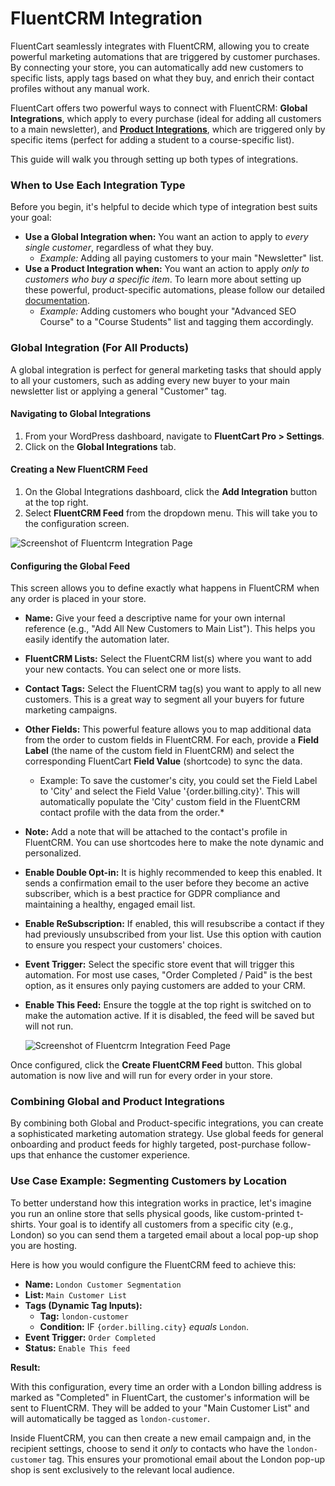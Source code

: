 # FluentCRM Integration

FluentCart seamlessly integrates with FluentCRM, allowing you to create powerful marketing automations that are triggered by customer purchases. By connecting your store, you can automatically add new customers to specific lists, apply tags based on what they buy, and enrich their contact profiles without any manual work.

FluentCart offers two powerful ways to connect with FluentCRM: **Global Integrations**, which apply to every purchase (ideal for adding all customers to a main newsletter), and [**Product Integrations**](/guide/product-types-creation/managing-product-integrations.md), which are triggered only by specific items (perfect for adding a student to a course-specific list).

This guide will walk you through setting up both types of integrations.

### When to Use Each Integration Type

Before you begin, it's helpful to decide which type of integration best suits your goal:

* **Use a Global Integration when:** You want an action to apply to *every single customer*, regardless of what they buy.
    * *Example:* Adding all paying customers to your main "Newsletter" list.
* **Use a Product Integration when:** You want an action to apply *only to customers who buy a specific item*. To learn more about setting up these powerful, product-specific automations, please follow our detailed [documentation](/guide/product-types-creation/managing-product-integrations.md).
    * *Example:* Adding customers who bought your "Advanced SEO Course" to a "Course Students" list and tagging them accordingly.


### Global Integration (For All Products)

A global integration is perfect for general marketing tasks that should apply to all your customers, such as adding every new buyer to your main newsletter list or applying a general "Customer" tag.

#### Navigating to Global Integrations

1.  From your WordPress dashboard, navigate to **FluentCart Pro > Settings**.
2.  Click on the **Global Integrations** tab.

#### Creating a New FluentCRM Feed

1.  On the Global Integrations dashboard, click the **Add Integration** button at the top right.
2.  Select **FluentCRM Feed** from the dropdown menu. This will take you to the configuration screen.

  ![Screenshot of Fluentcrm Integration Page](/images/Integrations/fluentcrm/add-integration.png)

#### Configuring the Global Feed

This screen allows you to define exactly what happens in FluentCRM when any order is placed in your store.

* **Name:** Give your feed a descriptive name for your own internal reference (e.g., "Add All New Customers to Main List"). This helps you easily identify the automation later.
* **FluentCRM Lists:** Select the FluentCRM list(s) where you want to add your new contacts. You can select one or more lists.
* **Contact Tags:** Select the FluentCRM tag(s) you want to apply to all new customers. This is a great way to segment all your buyers for future marketing campaigns.
* **Other Fields:** This powerful feature allows you to map additional data from the order to custom fields in FluentCRM. For each, provide a **Field Label** (the name of the custom field in FluentCRM) and select the corresponding FluentCart **Field Value** (shortcode) to sync the data.
    * Example: To save the customer's city, you could set the Field Label to 'City' and select the Field Value '{order.billing.city}'. This will automatically populate the 'City' custom field in the FluentCRM contact profile with the data from the order.*
* **Note:** Add a note that will be attached to the contact's profile in FluentCRM. You can use shortcodes here to make the note dynamic and personalized.
* **Enable Double Opt-in:** It is highly recommended to keep this enabled. It sends a confirmation email to the user before they become an active subscriber, which is a best practice for GDPR compliance and maintaining a healthy, engaged email list.
* **Enable ReSubscription:** If enabled, this will resubscribe a contact if they had previously unsubscribed from your list. Use this option with caution to ensure you respect your customers' choices.
* **Event Trigger:** Select the specific store event that will trigger this automation. For most use cases, "Order Completed / Paid" is the best option, as it ensures only paying customers are added to your CRM.
* **Enable This Feed:** Ensure the toggle at the top right is switched on to make the automation active. If it is disabled, the feed will be saved but will not run.

  ![Screenshot of Fluentcrm Integration Feed Page](/images/Integrations/fluentcrm/fluentcrm-integration-feed.png)

Once configured, click the **Create FluentCRM Feed** button. This global automation is now live and will run for every order in your store.

### Combining Global and Product Integrations

By combining both Global and Product-specific integrations, you can create a sophisticated marketing automation strategy. Use global feeds for general onboarding and product feeds for highly targeted, post-purchase follow-ups that enhance the customer experience.

### Use Case Example: Segmenting Customers by Location

To better understand how this integration works in practice, let's imagine you run an online store that sells physical goods, like custom-printed t-shirts. Your goal is to identify all customers from a specific city (e.g., London) so you can send them a targeted email about a local pop-up shop you are hosting.

Here is how you would configure the FluentCRM feed to achieve this:

* **Name:** `London Customer Segmentation`
* **List:** `Main Customer List`
* **Tags (Dynamic Tag Inputs):**
    * **Tag:** `london-customer`
    * **Condition:** IF `{order.billing.city}` *equals* `London`.
* **Event Trigger:** `Order Completed`
* **Status:** `Enable This feed`

**Result:**

With this configuration, every time an order with a London billing address is marked as "Completed" in FluentCart, the customer's information will be sent to FluentCRM. They will be added to your "Main Customer List" and will automatically be tagged as `london-customer`.

Inside FluentCRM, you can then create a new email campaign and, in the recipient settings, choose to send it *only* to contacts who have the `london-customer` tag. This ensures your promotional email about the London pop-up shop is sent exclusively to the relevant local audience.
